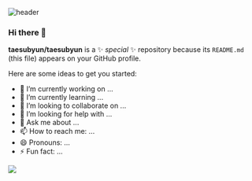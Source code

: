 ![header](https://capsule-render.vercel.app/api?type=slice)


### Hi there 👋


**taesubyun/taesubyun** is a ✨ _special_ ✨ repository because its `README.md` (this file) appears on your GitHub profile.

Here are some ideas to get you started:




- 🔭 I’m currently working on ...
- 🌱 I’m currently learning ...
- 👯 I’m looking to collaborate on ...
- 🤔 I’m looking for help with ...
- 💬 Ask me about ...
- 📫 How to reach me: ...
- 😄 Pronouns: ...
- ⚡ Fun fact: ...

<a href="버튼을 눌렀을 때 이동할 링크" target="_blank"><img src="https://img.shields.io/badge/zzz-배경색?style=#000000&logo=로고&logoColor=로고색상"/></a>




